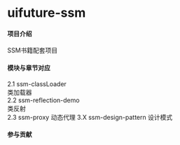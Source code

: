 # uifuture-ssm

#### 项目介绍
SSM书籍配套项目

#### 模块与章节对应
2.1 ssm-classLoader    
类加载器  
2.2 ssm-reflection-demo  
类反射  
2.3 ssm-proxy
动态代理
3.X ssm-design-pattern
设计模式

#### 参与贡献

